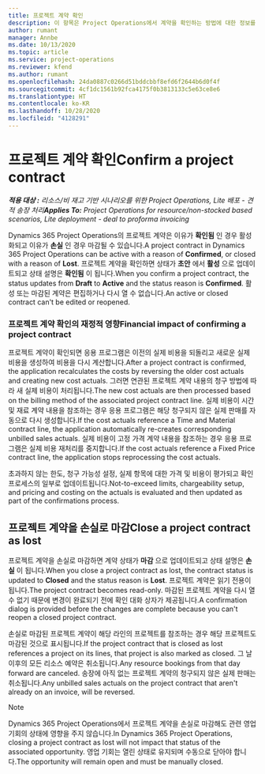 ```yaml
---
title: 프로젝트 계약 확인
description: 이 항목은 Project Operations에서 계약을 확인하는 방법에 대한 정보를 제공합니다.
author: rumant
manager: Annbe
ms.date: 10/13/2020
ms.topic: article
ms.service: project-operations
ms.reviewer: kfend
ms.author: rumant
ms.openlocfilehash: 24da0887c0266d51bddcbbf8efd6f2644b6d0f4f
ms.sourcegitcommit: 4cf1dc1561b92fca4175f0b3813133c5e63ce8e6
ms.translationtype: HT
ms.contentlocale: ko-KR
ms.lasthandoff: 10/28/2020
ms.locfileid: "4128291"
---
```

# <a name="confirm-a-project-contract"></a><span data-ttu-id="cd09e-103">프로젝트 계약 확인</span><span class="sxs-lookup"><span data-stu-id="cd09e-103">Confirm a project contract</span></span>

<span data-ttu-id="cd09e-104">_**적용 대상 :** 리소스/비 재고 기반 시나리오를 위한 Project Operations, Lite 배포 - 견적 송장 처리_</span><span class="sxs-lookup"><span data-stu-id="cd09e-104">_**Applies To:** Project Operations for resource/non-stocked based scenarios, Lite deployment - deal to proforma invoicing_</span></span>

<span data-ttu-id="cd09e-105">Dynamics 365 Project Operations의 프로젝트 계약은 이유가 **확인됨** 인 경우 활성화되고 이유가 **손실** 인 경우 마감될 수 있습니다.</span><span class="sxs-lookup"><span data-stu-id="cd09e-105">A project contract in Dynamics 365 Project Operations can be active with a reason of **Confirmed**, or closed with a reason of **Lost**.</span></span> <span data-ttu-id="cd09e-106">프로젝트 계약을 확인하면 상태가 **초안** 에서 **활성** 으로 업데이트되고 상태 설명은 **확인됨** 이 됩니다.</span><span class="sxs-lookup"><span data-stu-id="cd09e-106">When you confirm a project contract, the status updates from **Draft** to **Active** and the status reason is **Confirmed**.</span></span> <span data-ttu-id="cd09e-107">활성 또는 마감된 계약은 편집하거나 다시 열 수 없습니다.</span><span class="sxs-lookup"><span data-stu-id="cd09e-107">An active or closed contract can't be edited or reopened.</span></span> 

### <a name="financial-impact-of-confirming-a-project-contract"></a><span data-ttu-id="cd09e-108">프로젝트 계약 확인의 재정적 영향</span><span class="sxs-lookup"><span data-stu-id="cd09e-108">Financial impact of confirming a project contract</span></span>

<span data-ttu-id="cd09e-109">프로젝트 계약이 확인되면 응용 프로그램은 이전의 실제 비용을 되돌리고 새로운 실제 비용을 생성하여 비용을 다시 계산합니다.</span><span class="sxs-lookup"><span data-stu-id="cd09e-109">After a project contract is confirmed, the application recalculates the costs by reversing the older cost actuals and creating new cost actuals.</span></span> <span data-ttu-id="cd09e-110">그러면 연관된 프로젝트 계약 내용의 청구 방법에 따라 새 실제 비용이 처리됩니다.</span><span class="sxs-lookup"><span data-stu-id="cd09e-110">The new cost actuals are then processed based on the billing method of the associated project contract line.</span></span> <span data-ttu-id="cd09e-111">실제 비용이 시간 및 재료 계약 내용을 참조하는 경우 응용 프로그램은 해당 청구되지 않은 실제 판매를 자동으로 다시 생성합니다.</span><span class="sxs-lookup"><span data-stu-id="cd09e-111">If the cost actuals reference a Time and Material contract line, the application automatically re-creates corresponding unbilled sales actuals.</span></span> <span data-ttu-id="cd09e-112">실제 비용이 고정 가격 계약 내용을 참조하는 경우 응용 프로그램은 실제 비용 재처리를 중지합니다.</span><span class="sxs-lookup"><span data-stu-id="cd09e-112">If the cost actuals reference a Fixed Price contract line, the application stops reprocessing the cost actuals.</span></span>

<span data-ttu-id="cd09e-113">초과하지 않는 한도, 청구 가능성 설정, 실제 항목에 대한 가격 및 비용이 평가되고 확인 프로세스의 일부로 업데이트됩니다.</span><span class="sxs-lookup"><span data-stu-id="cd09e-113">Not-to-exceed limits, chargeability setup, and pricing and costing on the actuals is evaluated and then updated as part of the confirmations process.</span></span>

## <a name="close-a-project-contract-as-lost"></a><span data-ttu-id="cd09e-114">프로젝트 계약을 손실로 마감</span><span class="sxs-lookup"><span data-stu-id="cd09e-114">Close a project contract as lost</span></span>

<span data-ttu-id="cd09e-115">프로젝트 계약을 손실로 마감하면 계약 상태가 **마감** 으로 업데이트되고 상태 설명은 **손실** 이 됩니다.</span><span class="sxs-lookup"><span data-stu-id="cd09e-115">When you close a project contract as lost, the contract status is updated to **Closed** and the status reason is **Lost**.</span></span> <span data-ttu-id="cd09e-116">프로젝트 계약은 읽기 전용이 됩니다.</span><span class="sxs-lookup"><span data-stu-id="cd09e-116">The project contract becomes read-only.</span></span> <span data-ttu-id="cd09e-117">마감된 프로젝트 계약을 다시 열 수 없기 때문에 변경이 완료되기 전에 확인 대화 상자가 제공됩니다.</span><span class="sxs-lookup"><span data-stu-id="cd09e-117">A confirmation dialog is provided before the changes are complete because you can't reopen a closed project contract.</span></span>

<span data-ttu-id="cd09e-118">손실로 마감된 프로젝트 계약이 해당 라인의 프로젝트를 참조하는 경우 해당 프로젝트도 마감된 것으로 표시됩니다.</span><span class="sxs-lookup"><span data-stu-id="cd09e-118">If the project contract that is closed as lost references a project on its lines, that project is also marked as closed.</span></span> <span data-ttu-id="cd09e-119">그 날 이후의 모든 리소스 예약은 취소됩니다.</span><span class="sxs-lookup"><span data-stu-id="cd09e-119">Any resource bookings from that day forward are canceled.</span></span> <span data-ttu-id="cd09e-120">송장에 아직 없는 프로젝트 계약의 청구되지 않은 실제 판매는 취소됩니다.</span><span class="sxs-lookup"><span data-stu-id="cd09e-120">Any unbilled sales actuals on the project contract that aren't already on an invoice, will be reversed.</span></span>

> [!NOTE]
> <span data-ttu-id="cd09e-121">Dynamics 365 Project Operations에서 프로젝트 계약을 손실로 마감해도 관련 영업 기회의 상태에 영향을 주지 않습니다.</span><span class="sxs-lookup"><span data-stu-id="cd09e-121">In Dynamics 365 Project Operations, closing a project contract as lost will not impact that status of the associated opportunity.</span></span> <span data-ttu-id="cd09e-122">영업 기회는 열린 상태로 유지되며 수동으로 닫아야 합니다.</span><span class="sxs-lookup"><span data-stu-id="cd09e-122">The opportunity will remain open and must be manually closed.</span></span>
